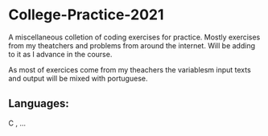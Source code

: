 # College-Practice-2021

A miscellaneous colletion of coding exercises for practice.
Mostly exercises from my theatchers and problems from around the internet.
Will be adding to it as I advance in the course.

As most of exercices come from my theachers the variablesm input texts and output  will be mixed with portuguese.

## Languages:

C , ...
